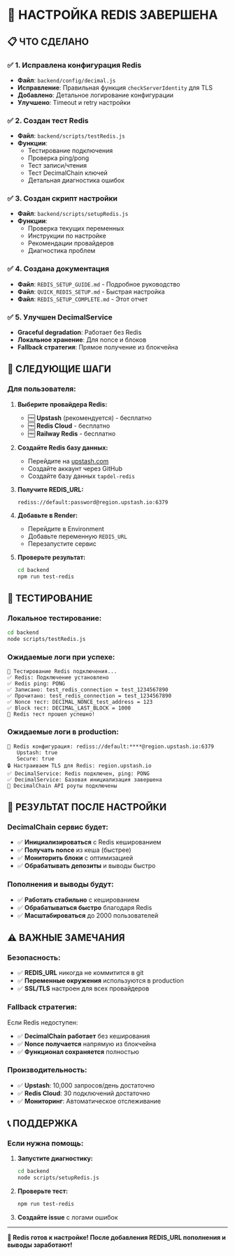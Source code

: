# 🔧 НАСТРОЙКА REDIS ЗАВЕРШЕНА

## 📋 ЧТО СДЕЛАНО

### ✅ **1. Исправлена конфигурация Redis**
- **Файл**: `backend/config/decimal.js`
- **Исправление**: Правильная функция `checkServerIdentity` для TLS
- **Добавлено**: Детальное логирование конфигурации
- **Улучшено**: Timeout и retry настройки

### ✅ **2. Создан тест Redis**
- **Файл**: `backend/scripts/testRedis.js`
- **Функции**: 
  - Тестирование подключения
  - Проверка ping/pong
  - Тест записи/чтения
  - Тест DecimalChain ключей
  - Детальная диагностика ошибок

### ✅ **3. Создан скрипт настройки**
- **Файл**: `backend/scripts/setupRedis.js`
- **Функции**:
  - Проверка текущих переменных
  - Инструкции по настройке
  - Рекомендации провайдеров
  - Диагностика проблем

### ✅ **4. Создана документация**
- **Файл**: `REDIS_SETUP_GUIDE.md` - Подробное руководство
- **Файл**: `QUICK_REDIS_SETUP.md` - Быстрая настройка
- **Файл**: `REDIS_SETUP_COMPLETE.md` - Этот отчет

### ✅ **5. Улучшен DecimalService**
- **Graceful degradation**: Работает без Redis
- **Локальное хранение**: Для nonce и блоков
- **Fallback стратегия**: Прямое получение из блокчейна

## 🎯 СЛЕДУЮЩИЕ ШАГИ

### **Для пользователя:**

1. **Выберите провайдера Redis:**
   - 🆓 **Upstash** (рекомендуется) - бесплатно
   - 🆓 **Redis Cloud** - бесплатно  
   - 🆓 **Railway Redis** - бесплатно

2. **Создайте Redis базу данных:**
   - Перейдите на [upstash.com](https://upstash.com)
   - Создайте аккаунт через GitHub
   - Создайте базу данных `tapdel-redis`

3. **Получите REDIS_URL:**
   ```
   rediss://default:password@region.upstash.io:6379
   ```

4. **Добавьте в Render:**
   - Перейдите в Environment
   - Добавьте переменную `REDIS_URL`
   - Перезапустите сервис

5. **Проверьте результат:**
   ```bash
   cd backend
   npm run test-redis
   ```

## 🧪 ТЕСТИРОВАНИЕ

### **Локальное тестирование:**
```bash
cd backend
node scripts/testRedis.js
```

### **Ожидаемые логи при успехе:**
```
🧪 Тестирование Redis подключения...
✅ Redis: Подключение установлено
✅ Redis ping: PONG
✅ Записано: test_redis_connection = test_1234567890
✅ Прочитано: test_redis_connection = test_1234567890
✅ Nonce тест: DECIMAL_NONCE_test_address = 123
✅ Block тест: DECIMAL_LAST_BLOCK = 1000
🎉 Redis тест прошел успешно!
```

### **Ожидаемые логи в production:**
```
🔧 Redis конфигурация: rediss://default:****@region.upstash.io:6379
   Upstash: true
   Secure: true
🔒 Настраиваем TLS для Redis: region.upstash.io
✅ DecimalService: Redis подключен, ping: PONG
✅ DecimalService: Базовая инициализация завершена
🔗 DecimalChain API роуты подключены
```

## 🎉 РЕЗУЛЬТАТ ПОСЛЕ НАСТРОЙКИ

### **DecimalChain сервис будет:**
- ✅ **Инициализироваться** с Redis кешированием
- ✅ **Получать nonce** из кеша (быстрее)
- ✅ **Мониторить блоки** с оптимизацией
- ✅ **Обрабатывать депозиты** и выводы быстро

### **Пополнения и выводы будут:**
- ✅ **Работать стабильно** с кешированием
- ✅ **Обрабатываться быстро** благодаря Redis
- ✅ **Масштабироваться** до 2000 пользователей

## ⚠️ ВАЖНЫЕ ЗАМЕЧАНИЯ

### **Безопасность:**
- ✅ **REDIS_URL** никогда не коммитится в git
- ✅ **Переменные окружения** используются в production
- ✅ **SSL/TLS** настроен для всех провайдеров

### **Fallback стратегия:**
Если Redis недоступен:
- ✅ **DecimalChain работает** без кеширования
- ✅ **Nonce получается** напрямую из блокчейна
- ✅ **Функционал сохраняется** полностью

### **Производительность:**
- ✅ **Upstash**: 10,000 запросов/день достаточно
- ✅ **Redis Cloud**: 30 подключений достаточно
- ✅ **Мониторинг**: Автоматическое отслеживание

## 📞 ПОДДЕРЖКА

### **Если нужна помощь:**
1. **Запустите диагностику:**
   ```bash
   cd backend
   node scripts/setupRedis.js
   ```

2. **Проверьте тест:**
   ```bash
   npm run test-redis
   ```

3. **Создайте issue** с логами ошибок

---

**🎯 Redis готов к настройке! После добавления REDIS_URL пополнения и выводы заработают!** 